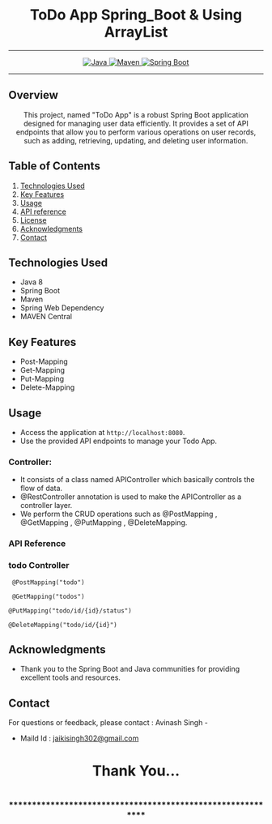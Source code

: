 # <h1 align = "center"> ToDo App Spring_Boot & Using  ArrayList</h1>
___ 
<p align="center">
<a href="Java url">
    <img alt="Java" src="https://img.shields.io/badge/Java->=8-darkblue.svg" />
</a>
<a href="Maven url" >
    <img alt="Maven" src="https://img.shields.io/badge/maven-3.1.3-brightgreen.svg" />
</a>
<a href="Spring Boot url" >
    <img alt="Spring Boot" src="https://img.shields.io/badge/Spring Boot-3.0.6-brightgreen.svg" />
</a>
</p>

---

<p align="left">

<!-- Project Description -->
## Overview
<p align="center">This project, named "ToDo App" is a robust Spring Boot application designed for managing user data efficiently. It provides a set of API endpoints that allow you to perform various operations on user records, such as adding, retrieving, updating, and deleting user information. 
</p>

<!-- Table of Contents -->
## Table of Contents
1. [Technologies Used](#technologies-used)
2. [Key Features](#key-features)
3. [Usage](#usage)
4. [API reference](#api-reference)
5. [License](#license)
6. [Acknowledgments](#acknowledgments)
7. [Contact](#contact)

<!-- Technologies Used -->
## Technologies Used
- Java 8
- Spring Boot
- Maven
- Spring Web Dependency
- MAVEN Central





<!-- Key Features -->
## Key Features
- Post-Mapping
- Get-Mapping
- Put-Mapping
- Delete-Mapping

<!-- Usage -->
## Usage
- Access the application at `http://localhost:8080`.
- Use the provided API endpoints to manage your Todo App.

### Controller:
- It consists of a class named APIController which basically controls the flow of data.
- @RestController annotation is used to make the APIController as a controller layer.
- We perform the CRUD operations such as @PostMapping , @GetMapping , @PutMapping , @DeleteMapping.

### API Reference

### todo Controller
     @PostMapping("todo")

     @GetMapping("todos")

    @PutMapping("todo/id/{id}/status")

    @DeleteMapping("todo/id/{id}")


 <!-- Acknowledgments -->
## Acknowledgments
- Thank you to the Spring Boot and Java communities for providing excellent tools and resources.

<!-- Contact -->
## Contact
For questions or feedback, please contact : Avinash Singh   -
- Maild Id : jaikisingh302@gmail.com

<h1 align="center">Thank You...<h1>
<h3 align = "center"> ***********************************************************<h3>
